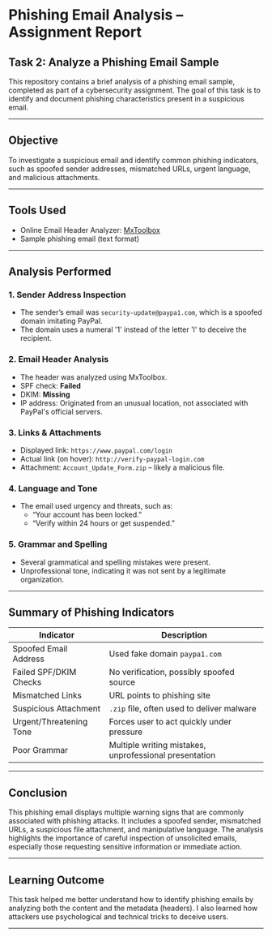 #  Phishing Email Analysis – Assignment Report

##  Task 2: Analyze a Phishing Email Sample

This repository contains a brief analysis of a phishing email sample, completed as part of a cybersecurity assignment. The goal of this task is to identify and document phishing characteristics present in a suspicious email.

---

##  Objective

To investigate a suspicious email and identify common phishing indicators, such as spoofed sender addresses, mismatched URLs, urgent language, and malicious attachments.

---

##  Tools Used

- Online Email Header Analyzer: [MxToolbox](https://mxtoolbox.com/EmailHeaders.aspx)
- Sample phishing email (text format)

---

## Analysis Performed

### 1. **Sender Address Inspection**
- The sender’s email was `security-update@paypa1.com`, which is a spoofed domain imitating PayPal.
- The domain uses a numeral '1' instead of the letter 'l' to deceive the recipient.

### 2. **Email Header Analysis**
- The header was analyzed using MxToolbox.
- SPF check: **Failed**
- DKIM: **Missing**
- IP address: Originated from an unusual location, not associated with PayPal's official servers.

### 3. **Links & Attachments**
- Displayed link: `https://www.paypal.com/login`
- Actual link (on hover): `http://verify-paypal-login.com`
- Attachment: `Account_Update_Form.zip` – likely a malicious file.

### 4. **Language and Tone**
- The email used urgency and threats, such as:
  - “Your account has been locked.”
  - “Verify within 24 hours or get suspended.”

### 5. **Grammar and Spelling**
- Several grammatical and spelling mistakes were present.
- Unprofessional tone, indicating it was not sent by a legitimate organization.

---

##  Summary of Phishing Indicators

| Indicator               | Description                                              |
|-------------------------|----------------------------------------------------------|
| Spoofed Email Address   | Used fake domain `paypa1.com`                            |
| Failed SPF/DKIM Checks  | No verification, possibly spoofed source                 |
| Mismatched Links        | URL points to phishing site                             |
| Suspicious Attachment   | `.zip` file, often used to deliver malware               |
| Urgent/Threatening Tone | Forces user to act quickly under pressure                |
| Poor Grammar            | Multiple writing mistakes, unprofessional presentation   |

---

##  Conclusion

This phishing email displays multiple warning signs that are commonly associated with phishing attacks. It includes a spoofed sender, mismatched URLs, a suspicious file attachment, and manipulative language. The analysis highlights the importance of careful inspection of unsolicited emails, especially those requesting sensitive information or immediate action.

---

##  Learning Outcome

This task helped me better understand how to identify phishing emails by analyzing both the content and the metadata (headers). I also learned how attackers use psychological and technical tricks to deceive users.

---


